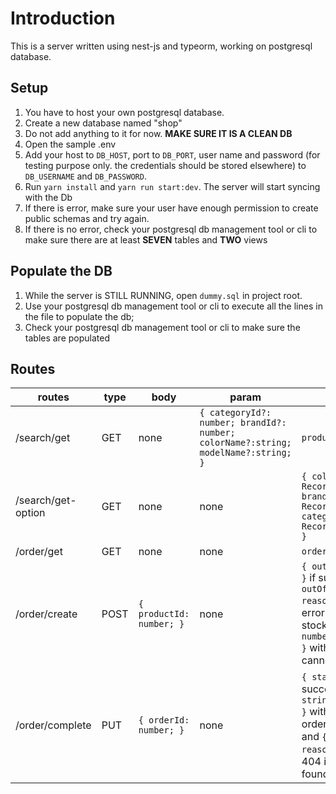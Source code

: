 # Introduction

This is a server written using nest-js and typeorm, working on postgresql database.

## Setup

1. You have to host your own postgresql database.
2. Create a new database named "shop"
3. Do not add anything to it for now. **MAKE SURE IT IS A CLEAN DB**
4. Open the sample .env
5. Add your host to `DB_HOST`, port to `DB_PORT`, user name and password (for testing purpose only. the credentials should be stored elsewhere) to `DB_USERNAME` and `DB_PASSWORD`.
6. Run `yarn install` and `yarn run start:dev`. The server will start syncing with the Db
7. If there is error, make sure your user have enough permission to create public schemas and try again.
8. If there is no error, check your postgresql db management tool or cli to make sure there are at least **SEVEN** tables and **TWO** views

## Populate the DB

1. While the server is STILL RUNNING, open `dummy.sql` in project root.
2. Use your postgresql db management tool or cli to execute all the lines in the file to populate the db;
3. Check your postgresql db management tool or cli to make sure the tables are populated

## Routes

| routes             | type | body                     | param                                                                              | response                                                                                                                                                                                                 |
| ------------------ | ---- | ------------------------ | ---------------------------------------------------------------------------------- | -------------------------------------------------------------------------------------------------------------------------------------------------------------------------------------------------------- |
| /search/get        | GET  | none                     | `{ categoryId?: number; brandId?: number; colorName?:string; modelName?:string; }` | `productView[]`                                                                                                                                                                                          |
| /search/get-option | GET  | none                     | none                                                                               | `{ color: Record<string,string>, brand: Record<string,string>, category: Record<string,string>, }`                                                                                                       |
| /order/get         | GET  | none                     | none                                                                               | `orderView[]`                                                                                                                                                                                            |
| /order/create      | POST | `{ productId: number; }` | none                                                                               | `{ outOfStock: boolean }` if success, `{ outOfStock: boolean, reason: string }` with error code 409 if out of stock, and `{ errorId: number, reason: string }` with 404 if product cannot be found by id |
| /order/complete    | PUT  | `{ orderId: number; }`   | none                                                                               | `{ status: string }` if success, `{ status: string, reason: string }` with error code 409 if order is not opened, and `{ errorId: number, reason: string }` with 404 if order cannot be found by id      |
